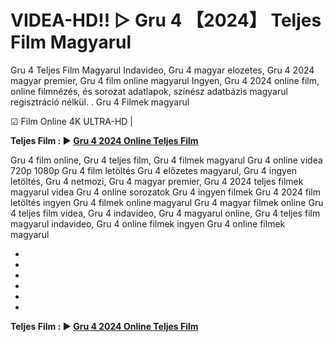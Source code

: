 # VIDEA-HD!! ▷ Gru 4 【2024】 Teljes Film Magyarul

Gru 4 Teljes Film Magyarul Indavideo, Gru 4 magyar elozetes, Gru 4 2024 magyar premier, Gru 4 film online magyarul Ingyen, Gru 4 2024 online film, online filmnézés, és sorozat adatlapok, színész adatbázis magyarul regisztráció nélkül.
.
Gru 4 Filmek magyarul

☑ Film Online 4K ULTRA-HD | 

**Teljes Film : ▶️ [Gru 4 2024 Online Teljes Film](https://maxstream-best.blogspot.com/2024/07/gru-4-teljes-film.html)**



Gru 4 film online,
Gru 4 teljes film,
Gru 4 filmek magyarul
Gru 4 online videa 720p 1080p
Gru 4 film letöltés
Gru 4 előzetes magyarul,
Gru 4 ingyen letöltés,
Gru 4 netmozi,
Gru 4 magyar premier,
Gru 4 2024 teljes filmek magyarul videa
Gru 4 online sorozatok
Gru 4 ingyen filmek
Gru 4 2024 film letöltés ingyen
Gru 4 filmek online magyarul
Gru 4 magyar filmek online
Gru 4 teljes film videa,
Gru 4 indavideo,
Gru 4 magyarul online,
Gru 4 teljes film magyarul indavideo,
Gru 4 online filmek ingyen
Gru 4 online filmek magyarul




-






-






-





-






-






-




**Teljes Film : ▶️ [Gru 4 2024 Online Teljes Film](https://maxstream-best.blogspot.com/2024/07/gru-4-teljes-film.html)**
